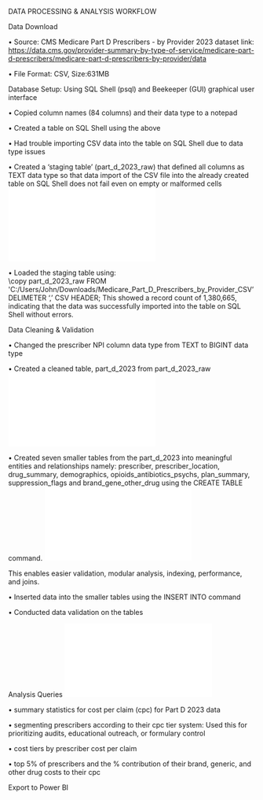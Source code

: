 DATA PROCESSING & ANALYSIS WORKFLOW

Data Download

•	Source: CMS Medicare Part D Prescribers - by Provider 2023 dataset link: https://data.cms.gov/provider-summary-by-type-of-service/medicare-part-d-prescribers/medicare-part-d-prescribers-by-provider/data

•	File Format: CSV, Size:631MB


Database Setup: Using SQL Shell (psql) and Beekeeper (GUI) graphical user interface

•	Copied column names (84 columns) and their data type to a notepad

•	Created a table on SQL Shell using the above

•	Had trouble importing CSV data into the table on SQL Shell due to data type issues

•	Created a ‘staging table’ (part_d_2023_raw) that defined all columns as TEXT data type so that data import of the CSV file into the already created table on SQL Shell does not fail even on empty or malformed cells
![Loading Script](sql/01_load_raw_staging_table.sql) 

•	Loaded the staging table using:   
\copy part_d_2023_raw FROM 'C:/Users/John/Downloads/Medicare_Part_D_Prescribers_by_Provider_CSV’ DELIMETER ‘,’ CSV HEADER;
This showed a record count of 1,380,665, indicating that the data was successfully imported into the table on SQL Shell without errors.


Data Cleaning & Validation

•	Changed the prescriber NPI column data type from TEXT to BIGINT data type 

•	Created a cleaned table, part_d_2023 from part_d_2023_raw ![Cleaning Script](sql/02_clean_table.sql)



•	Created seven smaller tables from the part_d_2023 into meaningful entities and relationships namely: prescriber, prescriber_location, drug_summary, demographics, opioids_antibiotics_psychs, plan_summary, suppression_flags and brand_gene_other_drug using the CREATE TABLE command. ![Table Normalization](sql/03_table_normalization.sql)

This enables easier validation, modular analysis, indexing, performance, and joins.

•	Inserted data into the smaller tables using the INSERT INTO command

•	Conducted data validation on the tables

Analysis Queries ![Queries](sql/04_cost_per_claim_queries.sql)

•	summary statistics for cost per claim (cpc) for Part D 2023 data

•	segmenting prescribers according to their cpc tier system: Used this for prioritizing audits, educational outreach, or formulary control

•	cost tiers by prescriber cost per claim

•	top 5% of prescribers and the % contribution of their brand, generic, and other drug costs to their cpc


Export to Power BI






